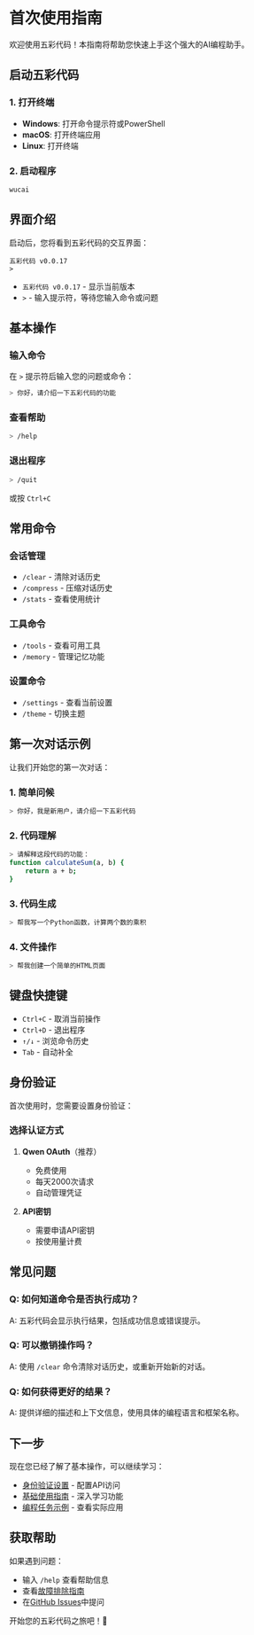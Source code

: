# 首次使用指南

欢迎使用五彩代码！本指南将帮助您快速上手这个强大的AI编程助手。

## 启动五彩代码

### 1. 打开终端
- **Windows**: 打开命令提示符或PowerShell
- **macOS**: 打开终端应用
- **Linux**: 打开终端

### 2. 启动程序
```bash
wucai
```

## 界面介绍

启动后，您将看到五彩代码的交互界面：

```
五彩代码 v0.0.17
> 
```

- `五彩代码 v0.0.17` - 显示当前版本
- `>` - 输入提示符，等待您输入命令或问题

## 基本操作

### 输入命令
在 `>` 提示符后输入您的问题或命令：

```bash
> 你好，请介绍一下五彩代码的功能
```

### 查看帮助
```bash
> /help
```

### 退出程序
```bash
> /quit
```
或按 `Ctrl+C`

## 常用命令

### 会话管理
- `/clear` - 清除对话历史
- `/compress` - 压缩对话历史
- `/stats` - 查看使用统计

### 工具命令
- `/tools` - 查看可用工具
- `/memory` - 管理记忆功能

### 设置命令
- `/settings` - 查看当前设置
- `/theme` - 切换主题

## 第一次对话示例

让我们开始您的第一次对话：

### 1. 简单问候
```bash
> 你好，我是新用户，请介绍一下五彩代码
```

### 2. 代码理解
```bash
> 请解释这段代码的功能：
function calculateSum(a, b) {
    return a + b;
}
```

### 3. 代码生成
```bash
> 帮我写一个Python函数，计算两个数的乘积
```

### 4. 文件操作
```bash
> 帮我创建一个简单的HTML页面
```

## 键盘快捷键

- `Ctrl+C` - 取消当前操作
- `Ctrl+D` - 退出程序
- `↑/↓` - 浏览命令历史
- `Tab` - 自动补全

## 身份验证

首次使用时，您需要设置身份验证：

### 选择认证方式
1. **Qwen OAuth**（推荐）
   - 免费使用
   - 每天2000次请求
   - 自动管理凭证

2. **API密钥**
   - 需要申请API密钥
   - 按使用量计费

## 常见问题

### Q: 如何知道命令是否执行成功？
A: 五彩代码会显示执行结果，包括成功信息或错误提示。

### Q: 可以撤销操作吗？
A: 使用 `/clear` 命令清除对话历史，或重新开始新的对话。

### Q: 如何获得更好的结果？
A: 提供详细的描述和上下文信息，使用具体的编程语言和框架名称。

## 下一步

现在您已经了解了基本操作，可以继续学习：

- [身份验证设置](./authentication.md) - 配置API访问
- [基础使用指南](../user-guide/basic-usage.md) - 深入学习功能
- [编程任务示例](../examples/programming-tasks.md) - 查看实际应用

## 获取帮助

如果遇到问题：
- 输入 `/help` 查看帮助信息
- 查看[故障排除指南](../troubleshooting/common-issues.md)
- 在[GitHub Issues](https://github.com/cystanford/wucai-code/issues)中提问

开始您的五彩代码之旅吧！🚀
